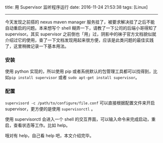 title: 用 Supervisor 监听程序运行
date: 2016-11-24 21:53:38
tags: [Linux]

---

今天发现之前搭的 nexus maven manager 服务挂了，被要求解决挂了之后不能自动重启的问题。本来想写个 shell 糊弄一下，请教了一下公司的后端小哥得知了 supervisor。其实 supervisor 之前倒也「用」过，阴影中的袜子官方文档貌似就介绍过它的使用，查了一下文档发现用起来很方便，应该是此类问题的最佳实践了，这里稍微记录一下基本用法。

<!--moe-->

### 安装

使用 python 实现的，所以使用 pip 或者系统默认的包管理工具都可以找得到，比如`pip install supervisor` 或者 `sudo apt-get install supervisor`。

### 配置

`supervisord -c /path/to/configure/file.conf` 可以直接根据配置文件来开启 supervisor，更方便的是使用 `supervisorctl` 。

使用 supervisorctl 会进入一个 shell 的交互界面，可以输入命令来完成启动，重启，查看状态等工作。比如 help。

哦对有 help，自己看 help 吧，本文介绍完毕。
